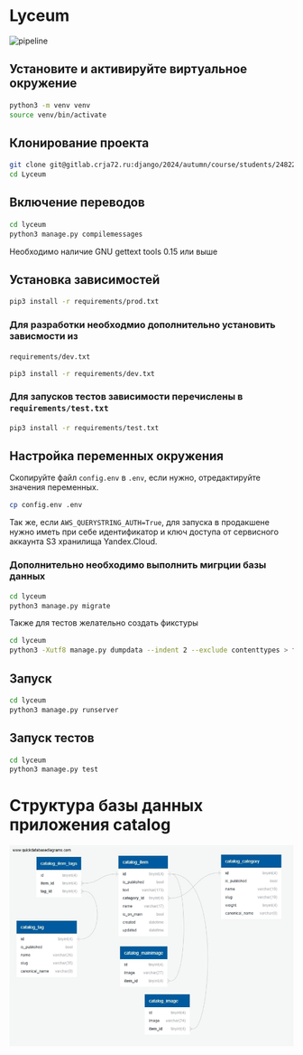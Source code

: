 # Lyceum
![pipeline](https://gitlab.com/wireside/django-online-shop/badges/main/pipeline.svg)
## Установите и активируйте виртуальное окружение
```bash
python3 -m venv venv
source venv/bin/activate
```
## Клонирование проекта
```bash
git clone git@gitlab.crja72.ru:django/2024/autumn/course/students/248227-bogdansalaeff-course-1187.git Lyceum
cd Lyceum
```
## Включение переводов
```bash
cd lyceum
python3 manage.py compilemessages
```
Необходимо наличие GNU gettext tools 0.15 или выше
## Установка зависимостей
```bash
pip3 install -r requirements/prod.txt
``` 
### Для разработки необходмио дополнительно установить зависмости из 
`requirements/dev.txt`
```bash
pip3 install -r requirements/dev.txt
``` 
### Для запусков тестов зависимости перечислены в `requirements/test.txt`
```bash
pip3 install -r requirements/test.txt
``` 
## Настройка переменных окружения
Скопируйте файл `config.env` в `.env`, если нужно, отредактируйте значения 
переменных.
```bash
cp config.env .env
```
Так же, если `AWS_QUERYSTRING_AUTH=True`, для запуска в продакшене
 нужно иметь при себе идентификатор и ключ доступа
 от сервисного аккаунта S3 хранилища Yandex.Cloud.
### Дополнительно необходимо выполнить мигрции базы данных
```bash
cd lyceum
python3 manage.py migrate
```
Также для тестов желательно создать фикстуры
```bash
cd lyceum
python3 -Xutf8 manage.py dumpdata --indent 2 --exclude contenttypes > fixtures/data.json
```
## Запуск
```bash
cd lyceum
python3 manage.py runserver
```
## Запуск тестов
```bash
cd lyceum
python3 manage.py test
```
# Структура базы данных приложения catalog
![Иллюстрация к проекту](ER.jpg)
